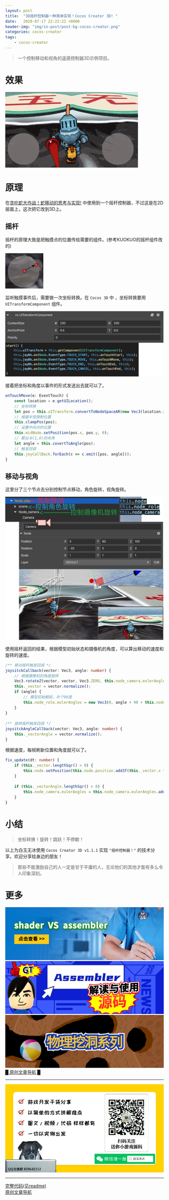 ```yaml
---
layout: post
title:  "3D摇杆控制器一种简单实现！Cocos Creator 3D! "
date:   2020-07-17 22:22:22 +0800
header-img: "img/in-post/post-bg-cocos-creator.png"
categories: cocos-creator
tags:
    - cocos-creator
---
```


> 一个控制移动和视角的遥感控制器3D示例项目。   

# 效果  

![](/img/in-post/202007/17-01.gif)     

# 原理

在[贪吃蛇大作战！蛇移动的思考与实现!](https://mp.weixin.qq.com/s/qZ7CGFRmncxvQZ0Hhs4g5g) 中使用到一个摇杆控制器，不过这是在2D层面上，这次把它改到3D上。   

## 摇杆

摇杆的原理大致是把触摸点的位置传给需要的组件。(参考KUOKUO的摇杆组件改的)      

![](/img/in-post/202007/17-02.jpg)     

监听触摸事件后，需要做一次坐标转换。在 `Cocos 3D` 中 ，坐标转换要用 `UITransformComponent` 组件。  

![](/img/in-post/202007/17-03.jpg)     

接着把坐标和角度以事件的形式发送出去就可以了。  

```ts
onTouchMove(e: EventTouch) {
    const location = e.getUILocation();
    // 坐标转换
    let pos = this.uITransform.convertToNodeSpaceAR(new Vec3(location.x, location.y));
    // 根据半径限制位置
    this.clampPos(pos);
    // 设置中间点的位置
    this.midNode.setPosition(pos.x, pos.y, 0);
    // 算出与(1,0)的夹角
    let angle = this.covertToAngle(pos);
    // 触发回调
    this.joyCallBack.forEach(c => c.emit([pos, angle]));
}
```

## 移动与视角

这里分了三个节点去分别控制节点移动，角色旋转，视角旋转。  

![](/img/in-post/202007/17-04.jpg)     

使用摇杆返回的结果，根据模型初始状态和摄像机的角度，可以算出移动的速度和旋转的速度。  

```ts
/** 移动摇杆触发回调 */
joysitckCallback(vector: Vec3, angle: number) {
    // 根据摄像机的角度旋转
    Vec3.rotateZ(vector, vector, Vec3.ZERO, this.node_camera.eulerAngles.y * macro.RAD);
    this._vector = vector.normalize();
    if (angle) {
        // 模型初始朝前，补个90度
        this.node_role.eulerAngles = new Vec3(0, angle + 90 + this.node_camera.eulerAngles.y, 0);
    }
}

/** 旋转摇杆触发回调 */
joysitckAngleCallback(vector: Vec3, angle: number) {
    this._vectorAngle = vector.normalize();
}
```

根据速度，每帧刷新位置和角度就可以了。   

```typescript
fix_update(dt: number) {
    if (this._vector.lengthSqr() > 0) {
        this.node.setPosition(this.node.position.add3f(this._vector.x * SPEED * dt, 0, -this._vector.y * SPEED * dt));
    }  

    if (this._vectorAngle.lengthSqr() > 0) {
        this.node_camera.eulerAngles = this.node_camera.eulerAngles.add3f(0, -this._vectorAngle.x, 0);
    }
}
```

# 小结  
  
> 坐标转换！旋转！跳跃！不停歇！     

以上为白玉无冰使用 `Cocos Creator 3D v1.1.1` 实现 `"摇杆控制器！"` 的技术分享。欢迎分享给身边的朋友！    

> 那些不能激励自己的人一定是甘于平庸的人，无论他们的其他才能有多么令人印象深刻。

# 更多

[![两种方法实现亮度/饱和度/对比度的调整](/img/in-post/title/20200714.jpg)](https://mp.weixin.qq.com/s/bKjJS3KX2rEI0F7_4QPJEw)   
[![Assembler 源码解读及使用](/img/in-post/title/20200710.png)](https://mp.weixin.qq.com/s/YaPHcTN1lkgo5eiYoG3p9A)   
[![物理挖洞系列](/img/in-post/title/20200616.jpg)](https://mp.weixin.qq.com/s/5JbIX7kHyZoGvJjGrXaZug)   
[█    原创文章导航    █](https://mp.weixin.qq.com/s/Ht0kIbaeBEds_wUeUlu8JQ)  


---

![](/img/in-post/bottom.png)  

---

<!-- [原文链接](https://mp.weixin.qq.com/s/bKjJS3KX2rEI0F7_4QPJEw)    -->
[完整代码(见readme)](https://github.com/baiyuwubing/cocos-creator-3d-examples)   
[原创文章导航](https://mp.weixin.qq.com/s/Ht0kIbaeBEds_wUeUlu8JQ)   